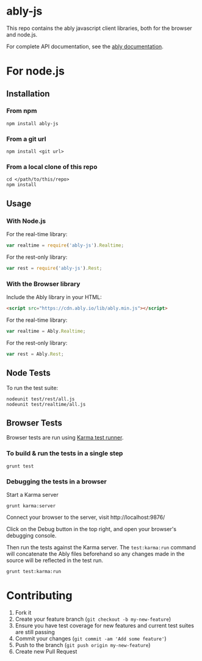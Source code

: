 # ably-js

This repo contains the ably javascript client libraries, both for the browser and node.js.

For complete API documentation, see the [ably documentation](https://ably.io/documentation).

# For node.js

## Installation

### From npm

    npm install ably-js

### From a git url

    npm install <git url>

### From a local clone of this repo

    cd </path/to/this/repo>
    npm install

## Usage

### With Node.js

For the real-time library:

```javascript
var realtime = require('ably-js').Realtime;
```

For the rest-only library:

```javascript
var rest = require('ably-js').Rest;
```

### With the Browser library

Include the Ably library in your HTML:

```html
<script src="https://cdn.ably.io/lib/ably.min.js"></script>
```

For the real-time library:

```javascript
var realtime = Ably.Realtime;
```

For the rest-only library:

```javascript
var rest = Ably.Rest;
```


## Node Tests

To run the test suite:

    nodeunit test/rest/all.js
    nodeunit test/realtime/all.js

## Browser Tests

Browser tests are run using [Karma test runner](http://karma-runner.github.io/0.12/index.html).

### To build & run the tests in a single step

    grunt test

### Debugging the tests in a browser

Start a Karma server

    grunt karma:server

Connect your browser to the server, visit http://localhost:9876/

Click on the Debug button in the top right, and open your browser's debugging console.

Then run the tests against the Karma server.  The `test:karma:run` command will concatenate the Ably files beforehand so any changes made in the source will be reflected in the test run.

    grunt test:karma:run


# Contributing

1. Fork it
2. Create your feature branch (`git checkout -b my-new-feature`)
3. Ensure you have test coverage for new features and current test suites are still passing
4. Commit your changes (`git commit -am 'Add some feature'`)
5. Push to the branch (`git push origin my-new-feature`)
6. Create new Pull Request
